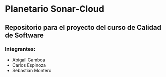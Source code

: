 # Planetario Sonar-Cloud
## Repositorio para el proyecto del curso de Calidad de Software
### Integrantes:
- Abigail Gamboa 
- Carlos Espinoza
- Sebastián Montero
